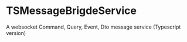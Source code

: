 # TSMessageBrigdeService
A websocket Command, Query, Event, Dto message service (Typescript version)
